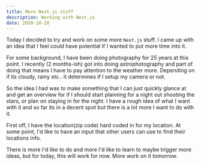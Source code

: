 ```yaml
---
title: More Next.js stuff
description: Working with Next.js
date: 2020-10-28
---
```


Today I decided to try and work on some more `Next.js` stuff. I came up with an idea that I feel could have potential if I wanted to put more time into it.

For some background, I have been doing photography for 25 years at this point. I recently (2 months-ish) got into doing astrophotography and part of doing that means I have to pay attention to the weather more. Depending on if its cloudy, rainy etc.. it determines if I setup my camera or not.

So the idea I had was to make something that I can just quickly glance at and get an overview for if I should start planning for a night out shooting the stars, or plan on staying in for the night. I have a rough idea of what I want with it and so far its in a decent spot but there is a lot more I want to do with it.

First off, I have the location(zip code) hard coded in for my location. At some point, I'd like to have an input that other users can use to find their locations info.

There is more I'd like to do and more I'd like to learn to maybe trigger more ideas, but for today, this will work for now. More work on it tomorrow.
